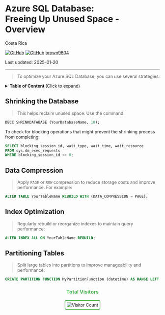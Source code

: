 # Azure SQL Database: <br/> Freeing Up Unused Space - Overview 

Costa Rica

[![GitHub](https://badgen.net/badge/icon/github?icon=github&label)](https://github.com) 
[![GitHub](https://img.shields.io/badge/--181717?logo=github&logoColor=ffffff)](https://github.com/)
[brown9804](https://github.com/brown9804)

Last updated: 2025-01-20

----------

> To optimize your Azure SQL Database, you can use several strategies: 

<details>
<summary><b>Table of Content </b> (Click to expand)</summary>

- [Shrinking the Database](#shrinking-the-database)
- [Data Compression](#data-compression)
- [Index Optimization](#index-optimization)
- [Partitioning Tables](#partitioning-tables)

</details>


## Shrinking the Database

>This helps reclaim unused space. Use the command:

   ```sql
   DBCC SHRINKDATABASE (YourDatabaseName, 10);
   ```
   To check for blocking operations that might prevent the shrinking process from completing:
   ```sql
   SELECT blocking_session_id, wait_type, wait_time, wait_resource
   FROM sys.dm_exec_requests
   WHERE blocking_session_id <> 0;
   ```

## Data Compression

> Apply `PAGE` or `ROW` compression to reduce storage costs and improve performance. For example:

   ```sql
   ALTER TABLE YourTableName REBUILD WITH (DATA_COMPRESSION = PAGE);
   ```

## Index Optimization

> Regularly rebuild or reorganize indexes to maintain query performance:

   ```sql
   ALTER INDEX ALL ON YourTableName REBUILD;
   ```

## Partitioning Tables

> Split large tables into partitions to improve manageability and performance:

   ```sql
   CREATE PARTITION FUNCTION MyPartitionFunction (datetime) AS RANGE LEFT FOR VALUES ('2023-01-01', '2024-01-01');
   ```

<div align="center">
  <h3 style="color: #4CAF50;">Total Visitors</h3>
  <img src="https://profile-counter.glitch.me/brown9804/count.svg" alt="Visitor Count" style="border: 2px solid #4CAF50; border-radius: 5px; padding: 5px;"/>
</div>

